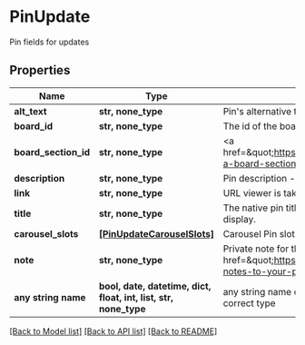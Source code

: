 # PinUpdate

Pin fields for updates

## Properties
Name | Type | Description | Notes
------------ | ------------- | ------------- | -------------
**alt_text** | **str, none_type** | Pin&#39;s alternative text. | [optional] 
**board_id** | **str, none_type** | The id of the board to move the Pin onto. | [optional] 
**board_section_id** | **str, none_type** | &lt;a href&#x3D;\&quot;https://help.pinterest.com/en/article/create-a-board-section\&quot;&gt;Board section&lt;/a&gt; ID. | [optional] 
**description** | **str, none_type** | Pin description - 800 characters maximum. | [optional] 
**link** | **str, none_type** | URL viewer is taken to when they click pin. | [optional] 
**title** | **str, none_type** | The native pin title that creators explicitly prefer to display. | [optional] 
**carousel_slots** | [**[PinUpdateCarouselSlots]**](PinUpdateCarouselSlots.md) | Carousel Pin slots data. | [optional] 
**note** | **str, none_type** | Private note for this Pin. &lt;a href&#x3D;\&quot;https://help.pinterest.com/en/article/add-notes-to-your-pins\&quot;&gt;Learn more&lt;/a&gt;. | [optional] 
**any string name** | **bool, date, datetime, dict, float, int, list, str, none_type** | any string name can be used but the value must be the correct type | [optional]

[[Back to Model list]](../README.md#documentation-for-models) [[Back to API list]](../README.md#documentation-for-api-endpoints) [[Back to README]](../README.md)


